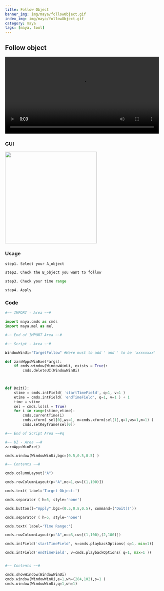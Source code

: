 ```yaml
---
title: Follow Object
banner_img: img/maya/followObject.gif
index_img: img/maya/followObject.gif
category: maya
tags: [maya, tool]
---
```


## Follow object

<video controls style="width: 100%; height: auto;">
<source src= "/codeArt-TechBlog/video/maya/followObject.mp4" type="video/mp4">
</video>

### GUI
<img src="/codeArt-TechBlog/img/maya/followObj.png" width="300" style="display: block; margin-left: 0;">

### Usage
```python
step1. Select your A_object

step2. Check the B_object you want to follow

step3. Check your time range

step4. Apply
```

### Code  
```python
#~~ IMPORT - Area ~~#

import maya.cmds as cmds
import maya.mel as mel

#~~ End of IMPORT Area ~~#

#~~ Script - Area ~~#

WindowWinUi="TargetFollow" #Here must to add ' and ' to be 'xxxxxxxx'

def zarmWppsWinExe(*args):
    if cmds.window(WindowWinUi, exists = True):
        cmds.deleteUI(WindowWinUi)

        

def Doit():
    stime = cmds.intField( 'startTimeField', q=1, v=1 )
    etime = cmds.intField( 'endTimeField', q=1, v=1 ) + 1
    time = stime	
    sel = cmds.ls(sl = True)
    for i in range(stime,etime):
        cmds.currentTime(i)
        cmds.xform( sel[0],ws=1, m=cmds.xform(sel[1],q=1,ws=1,m=1) )
        cmds.setKeyframe(sel[0])

#~~ End of Script Area ~~#q

#~~ UI - Area ~~#
zarmWppsWinExe()

cmds.window(WindowWinUi,bgc=(0.5,0.5,0.5) )

#~~ Contents ~~#

cmds.columnLayout("A")

cmds.rowColumnLayout(p="A",nc=1,cw=[(1,100)])

cmds.text( label='Target Object:')

cmds.separator ( h=5, style='none')

cmds.button(l="Apply",bgc=(0.5,0.8,0.5), command=('Doit()'))

cmds.separator ( h=5, style='none')

cmds.text( label='Time Range:')

cmds.rowColumnLayout(p="A",nc=3,cw=[(1,100),(2,100)])

cmds.intField('startTimeField', v=cmds.playbackOptions( q=1, min=1))

cmds.intField('endTimeField', v=cmds.playbackOptions( q=1, max=1 ))


#~~ Contents ~~#

cmds.showWindow(WindowWinUi)
cmds.window(WindowWinUi,e=1,wh=(204,102),s=1 )
cmds.window(WindowWinUi,q=1,wh=1)
```